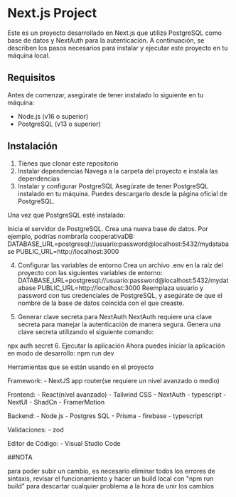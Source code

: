 # Next.js Project

Este es un proyecto desarrollado en Next.js que utiliza PostgreSQL como base de datos y NextAuth para la autenticación. A continuación, se describen los pasos necesarios para instalar y ejecutar este proyecto en tu máquina local.

## Requisitos

Antes de comenzar, asegúrate de tener instalado lo siguiente en tu máquina:

- Node.js (v16 o superior)
- PostgreSQL (v13 o superior)

## Instalación
1. Tienes que clonar este repositorio
2. Instalar dependencias
Navega a la carpeta del proyecto e instala las dependencias
3. Instalar y configurar PostgreSQL
Asegúrate de tener PostgreSQL instalado en tu máquina. Puedes descargarlo desde la página oficial de PostgreSQL.

Una vez que PostgreSQL esté instalado:

Inicia el servidor de PostgreSQL.
Crea una nueva base de datos. Por ejemplo, podrías nombrarla cooperativaDB:
DATABASE_URL=postgresql://usuario:password@localhost:5432/mydatabase
PUBLIC_URL=http://localhost:3000

4. Configurar las variables de entorno
Crea un archivo .env en la raíz del proyecto con las siguientes variables de entorno:
DATABASE_URL=postgresql://usuario:password@localhost:5432/mydatabase
PUBLIC_URL=http://localhost:3000
Reemplaza usuario y password con tus credenciales de PostgreSQL, y asegúrate de que el nombre de la base de datos coincida con el que creaste.

5. Generar clave secreta para NextAuth
NextAuth requiere una clave secreta para manejar la autenticación de manera segura. Genera una clave secreta utilizando el siguiente comando:

npx auth secret
6. Ejecutar la aplicación
Ahora puedes iniciar la aplicación en modo de desarrollo:
npm run dev

Herramientas que se están usando en el proyecto

Framework:
	- NextJS app router(se requiere un nivel avanzado o medio)


Frontend:
        - React(nivel avanzado)
        - Tailwind CSS
	- NextAuth
        - typescript
	- NextUI
	- ShadCn
	- FramerMotion

Backend:
        - Node.js
        - Postgres SQL
	- Prisma
	- firebase
	- typescript
	
Validaciones:
	- zod

Editor de Código:
	- Visual Studio Code
        
##NOTA

para poder subir un cambio, es necesario eliminar todos los errores de sintaxis, revisar el funcionamiento y hacer un build local con "npm run build" para descartar cualquier problema a la hora de unir los cambios

